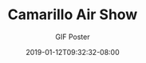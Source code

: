---
title: "Camarillo Air Show"
date: 2019-01-12T09:32:32-08:00
draft: false
client: "Key Club"
subtitle: "GIF Poster"
image: "/img/air-show.gif"
alt: "Camarillo Air Show Flyer"
---